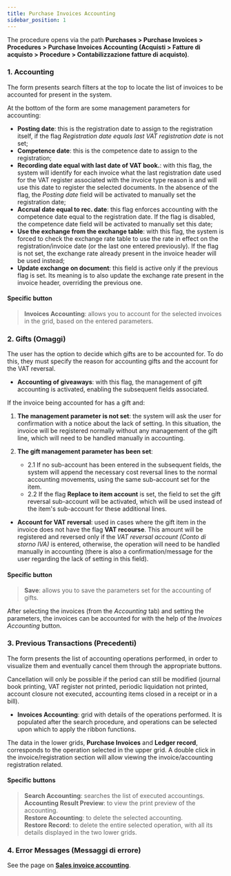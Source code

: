 ```yaml
---
title: Purchase Invoices Accounting
sidebar_position: 1
---
```


The procedure opens via the path **Purchases > Purchase Invoices > Procedures > Purchase Invoices Accounting (Acquisti > Fatture di acquisto > Procedure > Contabilizzazione fatture di acquisto)**.

### 1. Accounting

The form presents search filters at the top to locate the list of invoices to be accounted for present in the system.

At the bottom of the form are some management parameters for accounting:

- **Posting date**: this is the registration date to assign to the registration itself, if the flag *Registration date equals last VAT registration date* is not set;
- **Competence date**: this is the competence date to assign to the registration;
- **Recording date equal with last date of VAT book.**: with this flag, the system will identify for each invoice what the last registration date used for the VAT register associated with the invoice type reason is and will use this date to register the selected documents. In the absence of the flag, the *Posting date* field will be activated to manually set the registration date;
- **Accrual date equal to rec. date**: this flag enforces accounting with the competence date equal to the registration date. If the flag is disabled, the competence date field will be activated to manually set this date;
- **Use the exchange from the exchange table**: with this flag, the system is forced to check the exchange rate table to use the rate in effect on the registration/invoice date (or the last one entered previously). If the flag is not set, the exchange rate already present in the invoice header will be used instead;
- **Update exchange on document**: this field is active only if the previous flag is set. Its meaning is to also update the exchange rate present in the invoice header, overriding the previous one.

#### Specific button

> **Invoices Accounting**: allows you to account for the selected invoices in the grid, based on the entered parameters.

### 2. Gifts (Omaggi)

The user has the option to decide which gifts are to be accounted for. To do this, they must specify the reason for accounting gifts and the account for the VAT reversal.

- **Accounting of giveaways**: with this flag, the management of gift accounting is activated, enabling the subsequent fields associated.

If the invoice being accounted for has a gift and:

1. **The management parameter is not set**: the system will ask the user for confirmation with a notice about the lack of setting. In this situation, the invoice will be registered normally without any management of the gift line, which will need to be handled manually in accounting.
   
2. **The gift management parameter has been set**:  
    - 2.1 If no sub-account has been entered in the subsequent fields, the system will append the necessary cost reversal lines to the normal accounting movements, using the same sub-account set for the item.  
    - 2.2 If the flag **Replace to item account** is set, the field to set the gift reversal sub-account will be activated, which will be used instead of the item's sub-account for these additional lines.

- **Account for VAT reversal**: used in cases where the gift item in the invoice does not have the flag **VAT recourse**. This amount will be registered and reversed only if the *VAT reversal account (Conto di storno IVA)* is entered, otherwise, the operation will need to be handled manually in accounting (there is also a confirmation/message for the user regarding the lack of setting in this field).

#### Specific button

> **Save**: allows you to save the parameters set for the accounting of gifts.

After selecting the invoices (from the *Accounting* tab) and setting the parameters, the invoices can be accounted for with the help of the *Invoices Accounting* button.

### 3. Previous Transactions (Precedenti)

The form presents the list of accounting operations performed, in order to visualize them and eventually cancel them through the appropriate buttons.

Cancellation will only be possible if the period can still be modified (journal book printing, VAT register not printed, periodic liquidation not printed, account closure not executed, accounting items closed in a receipt or in a bill).

- **Invoices Accounting**: grid with details of the operations performed. It is populated after the search procedure, and operations can be selected upon which to apply the ribbon functions.
  
The data in the lower grids, **Purchase Invoices** and **Ledger record**, corresponds to the operation selected in the upper grid. A double click in the invoice/registration section will allow viewing the invoice/accounting registration related.

#### Specific buttons

> **Search Accounting**: searches the list of executed accountings.  
> **Accounting Result Preview**: to view the print preview of the accounting.  
> **Restore Accounting**: to delete the selected accounting.  
> **Restore Record**: to delete the entire selected operation, with all its details displayed in the two lower grids.

### 4. Error Messages (Messaggi di errore)

See the page on [**Sales invoice accounting**](/docs/sales/sales-invoices/accounting/sales-invoices-accounting#messaggi-di-errore).